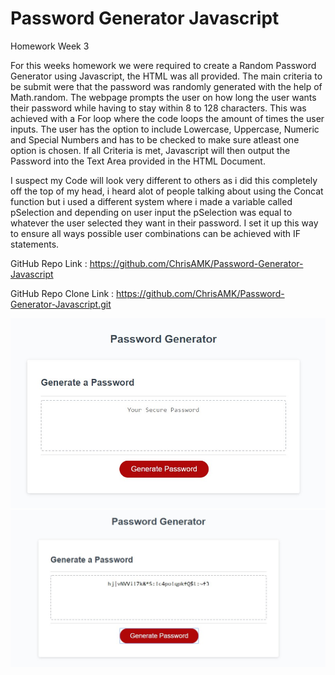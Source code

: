 # Password Generator Javascript

Homework Week 3

For this weeks homework we were required to create a Random Password Generator using Javascript, the HTML was all provided. The main criteria to be submit were that the password was randomly generated with the help of Math.random. The webpage prompts the user on how long the user wants their password while having to stay within 8 to 128 characters. This was achieved with a For loop where the code loops the amount of times the user inputs. The user has the option to include Lowercase, Uppercase, Numeric and Special Numbers and has to be checked to make sure atleast one option is chosen. If all Criteria is met, Javascript will then output the Password into the Text Area provided in the HTML Document.

I suspect my Code will look very different to others as i did this completely off the top of my head, i heard alot of people talking about using the Concat function but i used a different system where i made a variable called pSelection and depending on user input the pSelection was equal to whatever the user selected they want in their password. I set it up this way to ensure all ways possible user combinations can be achieved with IF statements.

GitHub Repo Link : https://github.com/ChrisAMK/Password-Generator-Javascript

GitHub Repo Clone Link : https://github.com/ChrisAMK/Password-Generator-Javascript.git


![Screenshot-Generated](assets/screen1.jpg)
![Screenshot-Generated](assets/screen2.jpg)